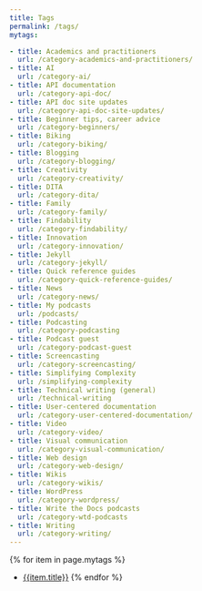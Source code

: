 ```yaml
---
title: Tags
permalink: /tags/
mytags:

- title: Academics and practitioners
  url: /category-academics-and-practitioners/
- title: AI
  url: /category-ai/
- title: API documentation
  url: /category-api-doc/
- title: API doc site updates
  url: /category-api-doc-site-updates/
- title: Beginner tips, career advice
  url: /category-beginners/
- title: Biking
  url: /category-biking/
- title: Blogging
  url: /category-blogging/
- title: Creativity
  url: /category-creativity/
- title: DITA
  url: /category-dita/
- title: Family
  url: /category-family/
- title: Findability
  url: /category-findability/
- title: Innovation
  url: /category-innovation/
- title: Jekyll
  url: /category-jekyll/
- title: Quick reference guides
  url: /category-quick-reference-guides/
- title: News
  url: /category-news/
- title: My podcasts
  url: /podcasts/
- title: Podcasting
  url: /category-podcasting
- title: Podcast guest
  url: /category-podcast-guest
- title: Screencasting
  url: /category-screencasting/
- title: Simplifying Complexity
  url: /simplifying-complexity
- title: Technical writing (general)
  url: /technical-writing
- title: User-centered documentation
  url: /category-user-centered-documentation/
- title: Video
  url: /category-video/
- title: Visual communication
  url: /category-visual-communication/
- title: Web design
  url: /category-web-design/
- title: Wikis
  url: /category-wikis/
- title: WordPress
  url: /category-wordpress/
- title: Write the Docs podcasts
  url: /category-wtd-podcasts
- title: Writing
  url: /category-writing/
---
```


{% for item in page.mytags %}
* [{{item.title}}]({{item.url}})
{% endfor %}

